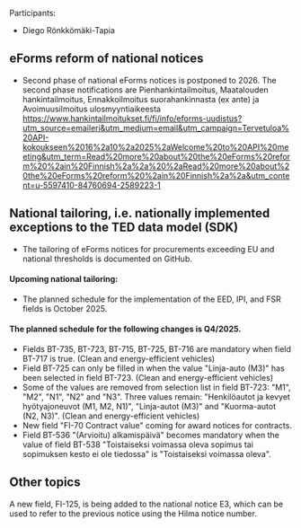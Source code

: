 Participants:
- Diego Rönkkömäki-Tapia

## eForms reform of national notices
- Second phase of national eForms notices is postponed to 2026. The second phase notifications are Pienhankintailmoitus, Maatalouden hankintailmoitus, Ennakkoilmoitus suorahankinnasta (ex ante) ja Avoimuusilmoitus ulosmyyntiaikeesta
https://www.hankintailmoitukset.fi/fi/info/eforms-uudistus?utm_source=emaileri&utm_medium=email&utm_campaign=Tervetuloa%20API-kokoukseen%2016%2a10%2a2025%2aWelcome%20to%20API%20meeting&utm_term=Read%20more%20about%20the%20eForms%20reform%20%2ain%20Finnish%2a%2a%20%2aRead%20more%20about%20the%20eForms%20reform%20%2ain%20Finnish%2a%2a&utm_content=u-5597410-84760694-2589223-1

## National tailoring, i.e. nationally implemented exceptions to the TED data model (SDK)
- The tailoring of eForms notices for procurements exceeding EU and national thresholds is documented on GitHub.

#### Upcoming national tailoring:
- The planned schedule for the implementation of the EED, IPI, and FSR fields is October 2025.

#### The planned schedule for the following changes is Q4/2025.
- Fields BT-735, BT-723, BT-715, BT-725, BT-716 are mandatory when field BT-717 is true. (Clean and energy-efficient vehicles)
- Field BT-725 can only be filled in when the value "Linja-auto (M3)" has been selected in field BT-723. (Clean and energy-efficient vehicles)
- Some of the values are removed from selection list in field BT-723: "M1", "M2", "N1", "N2" and "N3". Three values remain: "Henkilöautot ja kevyet hyötyajoneuvot (M1, M2, N1)", "Linja-autot (M3)" and "Kuorma-autot (N2, N3)". (Clean and energy-efficient vehicles)
- New field "FI-70 Contract value" coming for award notices for contracts.
- Field BT-536 "(Arvioitu) alkamispäivä" becomes mandatory when the value of field BT-538 "Toistaiseksi voimassa oleva sopimus tai sopimuksen kesto ei ole tiedossa" is "Toistaiseksi voimassa oleva".
 
## Other topics
A new field, FI-125, is being added to the national notice E3, which can be used to refer to the previous notice using the Hilma notice number.
